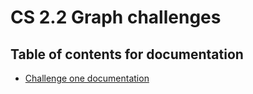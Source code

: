 # CS 2.2 Graph challenges

## Table of contents for documentation
* [Challenge one documentation](ch1.md)
